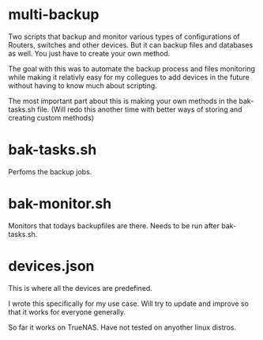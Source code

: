# multi-backup
Two scripts that backup and monitor various types of configurations of Routers, switches and other devices.
But it can backup files and databases as well. You just have to create your own method. 

The goal with this was to automate the backup process and files monitoring while making it relativly easy for my collegues to add devices in the future
without having to know much about scripting. 

The most important part about this is making your own methods in the bak-tasks.sh file. (Will redo this another time with better ways of storing and creating custom methods)

# bak-tasks.sh
Perfoms the backup jobs. 

# bak-monitor.sh
Monitors that todays backupfiles are there. Needs to be run after bak-tasks.sh. 

# devices.json
This is where all the devices are predefined.

I wrote this specifically for my use case. 
Will try to update and improve so that it works for everyone generally.

So far it works on TrueNAS. Have not tested on anyother linux distros. 
